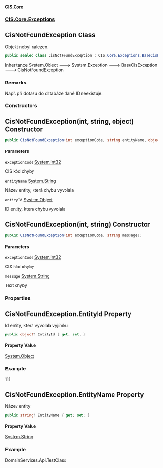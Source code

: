 #### [CIS.Core](index.md 'index')
### [CIS.Core.Exceptions](CIS.Core.Exceptions.md 'CIS.Core.Exceptions')

## CisNotFoundException Class

Objekt nebyl nalezen.

```csharp
public sealed class CisNotFoundException : CIS.Core.Exceptions.BaseCisException
```

Inheritance [System.Object](https://docs.microsoft.com/en-us/dotnet/api/System.Object 'System.Object') &#129106; [System.Exception](https://docs.microsoft.com/en-us/dotnet/api/System.Exception 'System.Exception') &#129106; [BaseCisException](CIS.Core.Exceptions.BaseCisException.md 'CIS.Core.Exceptions.BaseCisException') &#129106; CisNotFoundException

### Remarks
Např. při dotazu do databáze dané ID neexistuje.
### Constructors

<a name='CIS.Core.Exceptions.CisNotFoundException.CisNotFoundException(int,string,object)'></a>

## CisNotFoundException(int, string, object) Constructor

```csharp
public CisNotFoundException(int exceptionCode, string entityName, object entityId);
```
#### Parameters

<a name='CIS.Core.Exceptions.CisNotFoundException.CisNotFoundException(int,string,object).exceptionCode'></a>

`exceptionCode` [System.Int32](https://docs.microsoft.com/en-us/dotnet/api/System.Int32 'System.Int32')

CIS kód chyby

<a name='CIS.Core.Exceptions.CisNotFoundException.CisNotFoundException(int,string,object).entityName'></a>

`entityName` [System.String](https://docs.microsoft.com/en-us/dotnet/api/System.String 'System.String')

Název entity, která chybu vyvolala

<a name='CIS.Core.Exceptions.CisNotFoundException.CisNotFoundException(int,string,object).entityId'></a>

`entityId` [System.Object](https://docs.microsoft.com/en-us/dotnet/api/System.Object 'System.Object')

ID entity, která chybu vyvolala

<a name='CIS.Core.Exceptions.CisNotFoundException.CisNotFoundException(int,string)'></a>

## CisNotFoundException(int, string) Constructor

```csharp
public CisNotFoundException(int exceptionCode, string message);
```
#### Parameters

<a name='CIS.Core.Exceptions.CisNotFoundException.CisNotFoundException(int,string).exceptionCode'></a>

`exceptionCode` [System.Int32](https://docs.microsoft.com/en-us/dotnet/api/System.Int32 'System.Int32')

CIS kód chyby

<a name='CIS.Core.Exceptions.CisNotFoundException.CisNotFoundException(int,string).message'></a>

`message` [System.String](https://docs.microsoft.com/en-us/dotnet/api/System.String 'System.String')

Text chyby
### Properties

<a name='CIS.Core.Exceptions.CisNotFoundException.EntityId'></a>

## CisNotFoundException.EntityId Property

Id entity, která vyvolala vyjímku

```csharp
public object? EntityId { get; set; }
```

#### Property Value
[System.Object](https://docs.microsoft.com/en-us/dotnet/api/System.Object 'System.Object')

### Example
111

<a name='CIS.Core.Exceptions.CisNotFoundException.EntityName'></a>

## CisNotFoundException.EntityName Property

Název entity

```csharp
public string? EntityName { get; set; }
```

#### Property Value
[System.String](https://docs.microsoft.com/en-us/dotnet/api/System.String 'System.String')

### Example
DomainServices.Api.TestClass